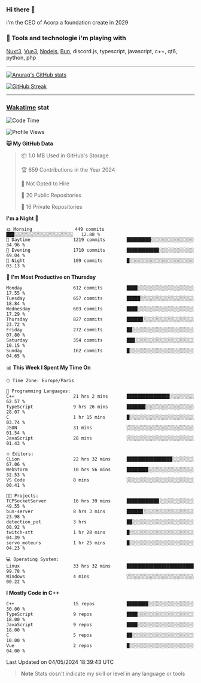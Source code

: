 ### Hi there 👋

i'm the CEO of Acorp a foundation create in 2029  

### 🧰 Tools and technologie i'm playing with

[Nuxt3](https://nuxt.com), [Vue3](https://vuejs.org/), [Nodejs](https://nodejs.org), [Bun](https://bun.sh/), discord.js, typescript, javascript, c++, qt6, python, php

---

[![Anurag's GitHub stats](https://github-readme-stats.vercel.app/api?username=ackimixs&show_icons=true&theme=github_dark&count_private=true)](https://www.ackimixs.xyz)

[![GitHub Streak](https://github-readme-streak-stats.herokuapp.com?user=Ackimixs&theme=github-dark-blue&date_format=j%20M%5B%20Y%5D&mode=weekly)](https://git.io/streak-stats)

---
 
 ### [Wakatime](https://wakatime.com/) stat

<!--START_SECTION:waka-->
![Code Time](http://img.shields.io/badge/Code%20Time-1%2C078%20hrs%203%20mins-blue)

![Profile Views](http://img.shields.io/badge/Profile%20Views-0-blue)

**🐱 My GitHub Data** 

> 📦 1.0 MB Used in GitHub's Storage 
 > 
> 🏆 659 Contributions in the Year 2024
 > 
> 🚫 Not Opted to Hire
 > 
> 📜 20 Public Repositories 
 > 
> 🔑 16 Private Repositories 
 > 
**I'm a Night 🦉** 

```text
🌞 Morning                449 commits         ███░░░░░░░░░░░░░░░░░░░░░░   12.88 % 
🌆 Daytime                1219 commits        █████████░░░░░░░░░░░░░░░░   34.96 % 
🌃 Evening                1710 commits        ████████████░░░░░░░░░░░░░   49.04 % 
🌙 Night                  109 commits         █░░░░░░░░░░░░░░░░░░░░░░░░   03.13 % 
```
📅 **I'm Most Productive on Thursday** 

```text
Monday                   612 commits         ████░░░░░░░░░░░░░░░░░░░░░   17.55 % 
Tuesday                  657 commits         █████░░░░░░░░░░░░░░░░░░░░   18.84 % 
Wednesday                603 commits         ████░░░░░░░░░░░░░░░░░░░░░   17.29 % 
Thursday                 827 commits         ██████░░░░░░░░░░░░░░░░░░░   23.72 % 
Friday                   272 commits         ██░░░░░░░░░░░░░░░░░░░░░░░   07.80 % 
Saturday                 354 commits         ███░░░░░░░░░░░░░░░░░░░░░░   10.15 % 
Sunday                   162 commits         █░░░░░░░░░░░░░░░░░░░░░░░░   04.65 % 
```


📊 **This Week I Spent My Time On** 

```text
🕑︎ Time Zone: Europe/Paris

💬 Programming Languages: 
C++                      21 hrs 2 mins       ████████████████░░░░░░░░░   62.57 % 
TypeScript               9 hrs 26 mins       ███████░░░░░░░░░░░░░░░░░░   28.07 % 
C                        1 hr 15 mins        █░░░░░░░░░░░░░░░░░░░░░░░░   03.74 % 
JSON                     31 mins             ░░░░░░░░░░░░░░░░░░░░░░░░░   01.54 % 
JavaScript               28 mins             ░░░░░░░░░░░░░░░░░░░░░░░░░   01.43 % 

🔥 Editors: 
CLion                    22 hrs 32 mins      █████████████████░░░░░░░░   67.06 % 
WebStorm                 10 hrs 56 mins      ████████░░░░░░░░░░░░░░░░░   32.53 % 
VS Code                  8 mins              ░░░░░░░░░░░░░░░░░░░░░░░░░   00.41 % 

🐱‍💻 Projects: 
TCPSocketServer          16 hrs 39 mins      ████████████░░░░░░░░░░░░░   49.55 % 
bun-server               8 hrs 3 mins        ██████░░░░░░░░░░░░░░░░░░░   23.98 % 
detection_pot            3 hrs               ██░░░░░░░░░░░░░░░░░░░░░░░   08.92 % 
twitch-stt               1 hr 28 mins        █░░░░░░░░░░░░░░░░░░░░░░░░   04.39 % 
servo_moteurs            1 hr 25 mins        █░░░░░░░░░░░░░░░░░░░░░░░░   04.23 % 

💻 Operating System: 
Linux                    33 hrs 32 mins      █████████████████████████   99.78 % 
Windows                  4 mins              ░░░░░░░░░░░░░░░░░░░░░░░░░   00.22 % 
```

**I Mostly Code in C++** 

```text
C++                      15 repos            ████████░░░░░░░░░░░░░░░░░   30.00 % 
TypeScript               9 repos             ████░░░░░░░░░░░░░░░░░░░░░   18.00 % 
JavaScript               9 repos             ████░░░░░░░░░░░░░░░░░░░░░   18.00 % 
C                        5 repos             ██░░░░░░░░░░░░░░░░░░░░░░░   10.00 % 
Vue                      2 repos             █░░░░░░░░░░░░░░░░░░░░░░░░   04.00 % 
```




 Last Updated on 04/05/2024 18:39:43 UTC
<!--END_SECTION:waka-->

> **Note**
> Stats dosn't indicate my skill or level in any language or tools
